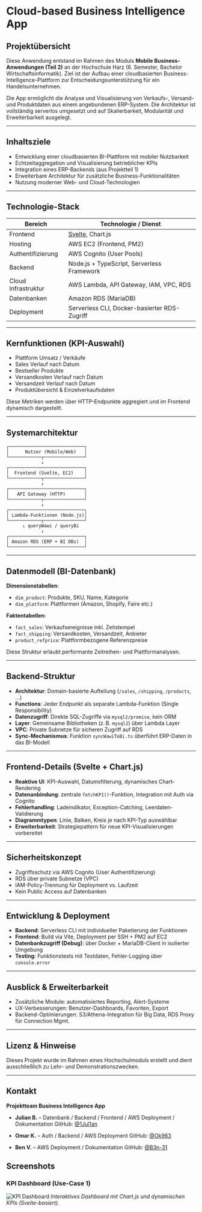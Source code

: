 # Cloud-based Business Intelligence App

## Projektübersicht

Diese Anwendung entstand im Rahmen des Moduls **Mobile Business-Anwendungen (Teil 2)** an der Hochschule Harz (6. Semester, Bachelor Wirtschaftsinformatik). Ziel ist der Aufbau einer cloudbasierten Business-Intelligence-Plattform zur Entscheidungsunterstützung für ein Handelsunternehmen.

Die App ermöglicht die Analyse und Visualisierung von Verkaufs-, Versand- und Produktdaten aus einem angebundenen ERP-System. Die Architektur ist vollständig serverlos umgesetzt und auf Skalierbarkeit, Modularität und Erweiterbarkeit ausgelegt.

---

## Inhaltsziele

* Entwicklung einer cloudbasierten BI-Plattform mit mobiler Nutzbarkeit
* Echtzeitaggregation und Visualisierung betrieblicher KPIs
* Integration eines ERP-Backends (aus Projektteil 1)
* Erweiterbare Architektur für zusätzliche Business-Funktionalitäten
* Nutzung moderner Web- und Cloud-Technologien

---

## Technologie-Stack

| Bereich             | Technologie / Dienst                         |
| ------------------- | -------------------------------------------- |
| Frontend            | [Svelte](https://svelte.dev/), Chart.js      |
| Hosting             | AWS EC2 (Frontend, PM2)                      |
| Authentifizierung   | AWS Cognito (User Pools)                     |
| Backend             | Node.js + TypeScript, Serverless Framework   |
| Cloud Infrastruktur | AWS Lambda, API Gateway, IAM, VPC, RDS       |
| Datenbanken         | Amazon RDS (MariaDB)                         |
| Deployment          | Serverless CLI, Docker-basierter RDS-Zugriff |

---

## Kernfunktionen (KPI-Auswahl)

* Plattform Umsatz / Verkäufe
* Sales Verlauf nach Datum
* Bestseller Produkte
* Versandkosten Verlauf nach Datum
* Versandzeit Verlauf nach Datum
* Produktübersicht & Einzelverkaufsdaten

Diese Metriken werden über HTTP-Endpunkte aggregiert und im Frontend dynamisch dargestellt.

---

## Systemarchitektur

```
┌────────────────────────────┐
│      Nutzer (Mobile/Web)   │
└────────────┬───────────────┘
             ↓
┌────────────────────────────┐
│  Frontend (Svelte, EC2)    │
└────────────┬───────────────┘
             ↓
┌────────────────────────────┐
│   API Gateway (HTTP)       │
└────────────┬───────────────┘
             ↓
┌────────────────────────────┐
│ Lambda-Funktionen (Node.js)│
└────────────┬───────────────┘
      ↓ queryWawi / queryBi
             ↓
┌────────────────────────────┐
│ Amazon RDS (ERP + BI DBs)  │
└────────────────────────────┘
```

---

## Datenmodell (BI-Datenbank)

**Dimensionstabellen**:

* `dim_product`: Produkte, SKU, Name, Kategorie
* `dim_platform`: Plattformen (Amazon, Shopify, Faire etc.)

**Faktentabellen**:

* `fact_sales`: Verkaufsereignisse inkl. Zeitstempel
* `fact_shipping`: Versandkosten, Versandzeit, Anbieter
* `product_refprice`: Plattformbezogene Referenzpreise

Diese Struktur erlaubt performante Zeitreihen- und Plattformanalysen.

---

## Backend-Struktur

* **Architektur**: Domain-basierte Aufteilung (`/sales`, `/shipping`, `/products`, ...)
* **Functions**: Jeder Endpunkt als separate Lambda-Funktion (Single Responsibility)
* **Datenzugriff**: Direkte SQL-Zugriffe via `mysql2/promise`, kein ORM
* **Layer**: Gemeinsame Bibliotheken (z. B. `mysql2`) über Lambda Layer
* **VPC**: Private Subnetze für sicheren Zugriff auf RDS
* **Sync-Mechanismus**: Funktion `syncWawiToBi.ts` überführt ERP-Daten in das BI-Modell

---

## Frontend-Details (Svelte + Chart.js)

* **Reaktive UI**: KPI-Auswahl, Datumsfilterung, dynamisches Chart-Rendering
* **Datenanbindung**: zentrale `fetchKPI()`-Funktion, Integration mit Auth via Cognito
* **Fehlerhandling**: Ladeindikator, Exception-Catching, Leerdaten-Validierung
* **Diagrammtypen**: Linie, Balken, Kreis je nach KPI-Typ auswählbar
* **Erweiterbarkeit**: Strategiepattern für neue KPI-Visualisierungen vorbereitet

---

## Sicherheitskonzept

* Zugriffsschutz via AWS Cognito (User Authentifizierung)
* RDS über private Subnetze (VPC)
* IAM-Policy-Trennung für Deployment vs. Laufzeit
* Kein Public Access auf Datenbanken

---

## Entwicklung & Deployment

* **Backend**: Serverless CLI mit individueller Paketierung der Funktionen
* **Frontend**: Build via Vite, Deployment per SSH + PM2 auf EC2
* **Datenbankzugriff (Debug)**: über Docker + MariaDB-Client in isolierter Umgebung
* **Testing**: Funktionstests mit Testdaten, Fehler-Logging über `console.error`

---

## Ausblick & Erweiterbarkeit

* Zusätzliche Module: automatisiertes Reporting, Alert-Systeme
* UX-Verbesserungen: Benutzer-Dashboards, Favoriten, Export
* Backend-Optimierungen: S3/Athena-Integration für Big Data, RDS Proxy für Connection Mgmt.

---

## Lizenz & Hinweise

Dieses Projekt wurde im Rahmen eines Hochschulmoduls erstellt und dient ausschließlich zu Lehr- und Demonstrationszwecken.

---

## Kontakt

**Projektteam Business Intelligence App**

* **Julian B.** – Datenbank / Backend / Frontend / AWS Deployment / Dokumentation
  GitHub: [@1Jul1an](https://github.com/1Jul1an)

* **Omar K.** – Auth / Backend / AWS Deployment
  GitHub: [@Ok963](https://github.com/Ok963)

* **Ben V.** – AWS Deployment / Dokumentation
  GitHub: [@B3n-31](https://github.com/B3n-31)


## Screenshots

### KPI Dashboard (Use-Case 1) 
![KPI Dashboard](https://github.com/user-attachments/assets/b4f4b57e-97b8-49f9-9438-4dc82c62a672)
*Interaktives Dashboard mit Chart.js und dynamischen KPIs (Svelte-basiert).*


